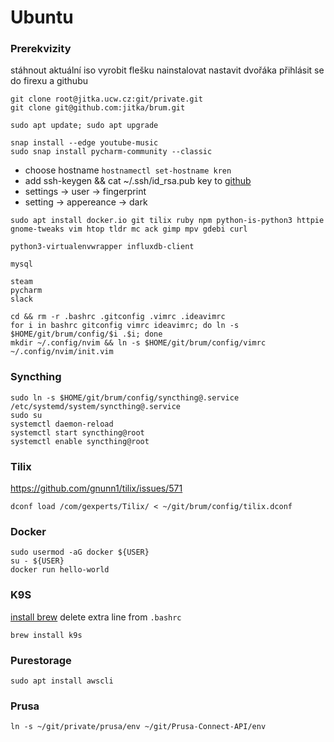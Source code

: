 # Ubuntu

### Prerekvizity
stáhnout aktuální iso
vyrobit flešku
nainstalovat
nastavit dvořáka
přihlásit se do firexu a githubu


```
git clone root@jitka.ucw.cz:git/private.git
git clone git@github.com:jitka/brum.git
```

```
sudo apt update; sudo apt upgrade
```
```
snap install --edge youtube-music
sudo snap install pycharm-community --classic
```
* choose hostname ```hostnamectl set-hostname kren```
* add ssh-keygen && cat ~/.ssh/id_rsa.pub key to [github](https://github.com/settings/ssh/new)
* settings -> user -> fingerprint
* setting -> appereance -> dark

```
sudo apt install docker.io git tilix ruby npm python-is-python3 httpie gnome-tweaks vim htop tldr mc ack gimp mpv gdebi curl

python3-virtualenvwrapper influxdb-client

mysql

steam
pycharm
slack
```

```
cd && rm -r .bashrc .gitconfig .vimrc .ideavimrc
for i in bashrc gitconfig vimrc ideavimrc; do ln -s $HOME/git/brum/config/$i .$i; done
mkdir ~/.config/nvim && ln -s $HOME/git/brum/config/vimrc ~/.config/nvim/init.vim
```

### Syncthing
```
sudo ln -s $HOME/git/brum/config/syncthing@.service /etc/systemd/system/syncthing@.service
sudo su
systemctl daemon-reload
systemctl start syncthing@root
systemctl enable syncthing@root
```

### Tilix

https://github.com/gnunn1/tilix/issues/571

```
dconf load /com/gexperts/Tilix/ < ~/git/brum/config/tilix.dconf
```

### Docker

```
sudo usermod -aG docker ${USER}
su - ${USER}
docker run hello-world
```

### K9S
[install brew](https://linux.how2shout.com/how-to-install-brew-ubuntu-20-04-lts-linux/)
delete extra line from `.bashrc`
```
brew install k9s
```

### Purestorage
```
sudo apt install awscli
```

### Prusa
```
ln -s ~/git/private/prusa/env ~/git/Prusa-Connect-API/env
```

